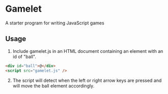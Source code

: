 # Gamelet

A starter program for writing JavaScript games

## Usage

1. Include gamelet.js in an HTML document containing an element with an id of "ball".

```html
<div id="ball">@</div>
<script src="gamelet.js" />
```

2. The script will detect when the left or right arrow keys are pressed and will move the ball element accordingly.
